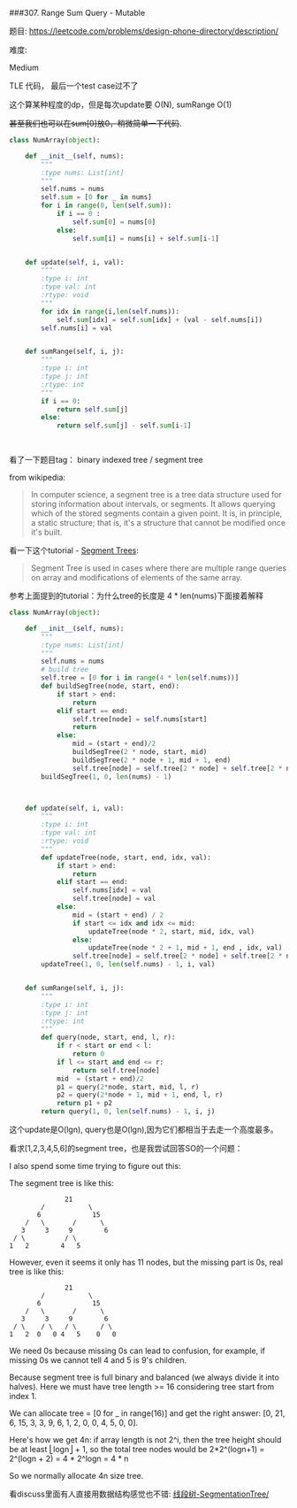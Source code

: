 ###307. Range Sum Query - Mutable

题目:
<https://leetcode.com/problems/design-phone-directory/description/>


难度:

Medium

TLE 代码， 最后一个test case过不了

这个算某种程度的dp，但是每次update要 O(N), sumRange O(1)

<del>甚至我们也可以在sum[0]放0，稍微简单一下代码</del>.

```python
class NumArray(object):

    def __init__(self, nums):
        """
        :type nums: List[int]
        """
        self.nums = nums
        self.sum = [0 for _ in nums]
        for i in range(0, len(self.sum)):
            if i == 0 :
                self.sum[0] = nums[0]
            else:
                self.sum[i] = nums[i] + self.sum[i-1]


    def update(self, i, val):
        """
        :type i: int
        :type val: int
        :rtype: void
        """
        for idx in range(i,len(self.nums)):
            self.sum[idx] = self.sum[idx] + (val - self.nums[i])
        self.nums[i] = val


    def sumRange(self, i, j):
        """
        :type i: int
        :type j: int
        :rtype: int
        """
        if i == 0:
            return self.sum[j]
        else:
            return self.sum[j] - self.sum[i-1]

                
```

看了一下题目tag： binary indexed tree / segment tree

from wikipedia:

> In computer science, a segment tree is a tree data structure used for storing information about intervals, or segments. It allows querying which of the stored segments contain a given point. It is, in principle, a static structure; that is, it's a structure that cannot be modified once it's built.


看一下这个tutorial - [Segment Trees](https://www.hackerearth.com/practice/data-structures/advanced-data-structures/segment-trees/tutorial/):

> Segment Tree is used in cases where there are multiple range queries on array and modifications of elements of the same array.




参考上面提到的tutorial：为什么tree的长度是 4 * len(nums)下面接着解释

```python
class NumArray(object):

    def __init__(self, nums):
        """
        :type nums: List[int]
        """
        self.nums = nums
        # build tree
        self.tree = [0 for i in range(4 * len(self.nums))]
        def buildSegTree(node, start, end):
            if start > end:
                return
            elif start == end:
                self.tree[node] = self.nums[start]
                return
            else:
                mid = (start + end)/2
                buildSegTree(2 * node, start, mid)
                buildSegTree(2 * node + 1, mid + 1, end)
                self.tree[node] = self.tree[2 * node] + self.tree[2 * node + 1]
        buildSegTree(1, 0, len(nums) - 1)



    def update(self, i, val):
        """
        :type i: int
        :type val: int
        :rtype: void
        """
        def updateTree(node, start, end, idx, val):
            if start > end:
                return
            elif start == end:
                self.nums[idx] = val
                self.tree[node] = val
            else:
                mid = (start + end) / 2
                if start <= idx and idx <= mid:
                    updateTree(node * 2, start, mid, idx, val)
                else:
                    updateTree(node * 2 + 1, mid + 1, end , idx, val)
                self.tree[node] = self.tree[2 * node] + self.tree[2 * node + 1]
        updateTree(1, 0, len(self.nums) - 1, i, val)


    def sumRange(self, i, j):
        """
        :type i: int
        :type j: int
        :rtype: int
        """
        def query(node, start, end, l, r):
            if r < start or end < l:
                return 0
            if l <= start and end <= r:
                return self.tree[node]
            mid  = (start + end)/2
            p1 = query(2*node, start, mid, l, r)
            p2 = query(2*node + 1, mid + 1, end, l, r)
            return p1 + p2
        return query(1, 0, len(self.nums) - 1, i, j)

```

这个update是O(lgn), query也是O(lgn),因为它们都相当于去走一个高度最多。

 



看求[1,2,3,4,5,6]的segment tree，也是我尝试回答SO的一个问题：

I also spend some time trying to figure out this:

The segment tree is like this:

```
              21
        /           \
       6             15      
    /   \       /      \
   3     3     9        6
 / \          / \
1   2        4   5 
```

However, even it seems it only has 11 nodes, but the missing part is 0s, real tree is like this:

```
              21
        /           \
       6             15      
    /   \       /      \
   3     3     9        6
 / \    / \   / \      / \
1   2  0   0 4   5    0   0
```

We need 0s because missing 0s can lead to confusion, for example, if missing 0s we cannot tell 4 and 5 is 9's children.

Because segment tree is full binary and balanced (we always divide it into halves). Here we must have tree length >= 16 considering tree start from index 1.

We can allocate tree = [0 for _ in range(16)] and get the right answer: [0, 21, 6, 15, 3, 3, 9, 6, 1, 2, 0, 0, 4, 5, 0, 0].

Here's how we get 4n: if array length is not 2^i, then the tree height should be at least ⎣logn⎦ + 1, so the total tree nodes would be 2*2^(logn+1) = 2^(logn + 2) = 4 * 2^logn = 4 * n

So we normally allocate 4n size tree.



看discuss里面有人直接用数据结构感觉也不错: [线段树-SegmentationTree/](http://zhangxi-lam.github.io/2015/11/28/线段树-SegmentationTree/)


